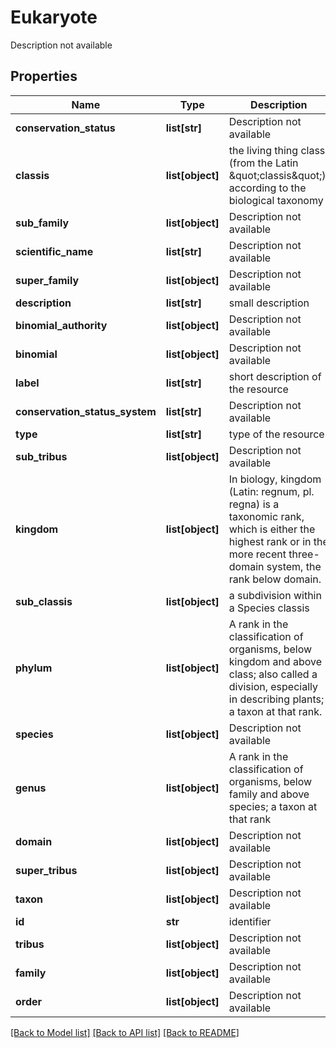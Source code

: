 # Eukaryote

Description not available
## Properties
Name | Type | Description | Notes
------------ | ------------- | ------------- | -------------
**conservation_status** | **list[str]** | Description not available | [optional] 
**classis** | **list[object]** | the living thing class (from the Latin \&quot;classis\&quot;), according to the biological taxonomy | [optional] 
**sub_family** | **list[object]** | Description not available | [optional] 
**scientific_name** | **list[str]** | Description not available | [optional] 
**super_family** | **list[object]** | Description not available | [optional] 
**description** | **list[str]** | small description | [optional] 
**binomial_authority** | **list[object]** | Description not available | [optional] 
**binomial** | **list[object]** | Description not available | [optional] 
**label** | **list[str]** | short description of the resource | [optional] 
**conservation_status_system** | **list[str]** | Description not available | [optional] 
**type** | **list[str]** | type of the resource | [optional] 
**sub_tribus** | **list[object]** | Description not available | [optional] 
**kingdom** | **list[object]** | In biology, kingdom (Latin: regnum, pl. regna) is a taxonomic rank, which is either the highest rank or in the more recent three-domain system, the rank below domain. | [optional] 
**sub_classis** | **list[object]** | a subdivision within a Species classis | [optional] 
**phylum** | **list[object]** | A rank in the classification of organisms, below kingdom and above class; also called a division, especially in describing plants; a taxon at that rank. | [optional] 
**species** | **list[object]** | Description not available | [optional] 
**genus** | **list[object]** | A rank in the classification of organisms, below family and above species; a taxon at that rank | [optional] 
**domain** | **list[object]** | Description not available | [optional] 
**super_tribus** | **list[object]** | Description not available | [optional] 
**taxon** | **list[object]** | Description not available | [optional] 
**id** | **str** | identifier | [optional] 
**tribus** | **list[object]** | Description not available | [optional] 
**family** | **list[object]** | Description not available | [optional] 
**order** | **list[object]** | Description not available | [optional] 

[[Back to Model list]](../README.md#documentation-for-models) [[Back to API list]](../README.md#documentation-for-api-endpoints) [[Back to README]](../README.md)


